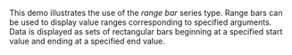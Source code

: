This demo illustrates the use of&nbsp;the _range bar_ series type. Range bars can be&nbsp;used to&nbsp;display value ranges corresponding to&nbsp;specified arguments. Data is&nbsp;displayed as&nbsp;sets of&nbsp;rectangular bars beginning at&nbsp;a&nbsp;specified start value and ending at&nbsp;a&nbsp;specified end value.